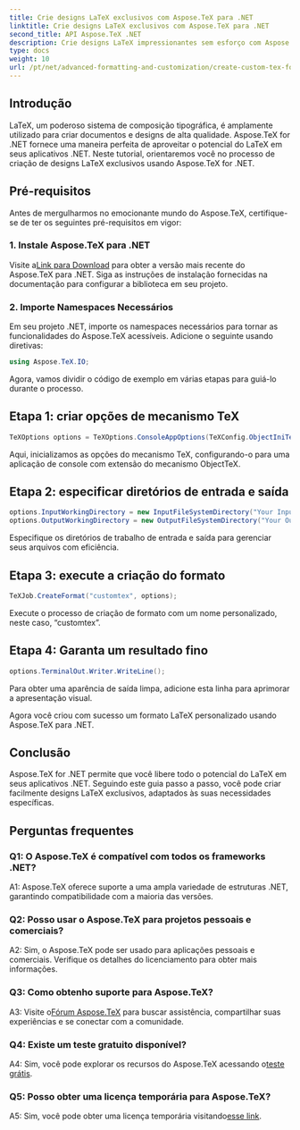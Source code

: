 ```yaml
---
title: Crie designs LaTeX exclusivos com Aspose.TeX para .NET
linktitle: Crie designs LaTeX exclusivos com Aspose.TeX para .NET
second_title: API Aspose.TeX .NET
description: Crie designs LaTeX impressionantes sem esforço com Aspose.TeX para .NET. Baixe agora para uma integração perfeita em seus projetos .NET.
type: docs
weight: 10
url: /pt/net/advanced-formatting-and-customization/create-custom-tex-formats/
---
```

## Introdução

LaTeX, um poderoso sistema de composição tipográfica, é amplamente utilizado para criar documentos e designs de alta qualidade. Aspose.TeX for .NET fornece uma maneira perfeita de aproveitar o potencial do LaTeX em seus aplicativos .NET. Neste tutorial, orientaremos você no processo de criação de designs LaTeX exclusivos usando Aspose.TeX for .NET.

## Pré-requisitos

Antes de mergulharmos no emocionante mundo do Aspose.TeX, certifique-se de ter os seguintes pré-requisitos em vigor:

### 1. Instale Aspose.TeX para .NET

 Visite a[Link para Download](https://releases.aspose.com/tex/net/) para obter a versão mais recente do Aspose.TeX para .NET. Siga as instruções de instalação fornecidas na documentação para configurar a biblioteca em seu projeto.

### 2. Importe Namespaces Necessários

Em seu projeto .NET, importe os namespaces necessários para tornar as funcionalidades do Aspose.TeX acessíveis. Adicione o seguinte usando diretivas:

```csharp
using Aspose.TeX.IO;
```

Agora, vamos dividir o código de exemplo em várias etapas para guiá-lo durante o processo.

## Etapa 1: criar opções de mecanismo TeX

```csharp
TeXOptions options = TeXOptions.ConsoleAppOptions(TeXConfig.ObjectIniTeX);
```

Aqui, inicializamos as opções do mecanismo TeX, configurando-o para uma aplicação de console com extensão do mecanismo ObjectTeX.

## Etapa 2: especificar diretórios de entrada e saída

```csharp
options.InputWorkingDirectory = new InputFileSystemDirectory("Your Input Directory");
options.OutputWorkingDirectory = new OutputFileSystemDirectory("Your Output Directory");
```

Especifique os diretórios de trabalho de entrada e saída para gerenciar seus arquivos com eficiência.

## Etapa 3: execute a criação do formato

```csharp
TeXJob.CreateFormat("customtex", options);
```

Execute o processo de criação de formato com um nome personalizado, neste caso, “customtex”.

## Etapa 4: Garanta um resultado fino

```csharp
options.TerminalOut.Writer.WriteLine();
```

Para obter uma aparência de saída limpa, adicione esta linha para aprimorar a apresentação visual.

Agora você criou com sucesso um formato LaTeX personalizado usando Aspose.TeX para .NET.

## Conclusão

Aspose.TeX for .NET permite que você libere todo o potencial do LaTeX em seus aplicativos .NET. Seguindo este guia passo a passo, você pode criar facilmente designs LaTeX exclusivos, adaptados às suas necessidades específicas.

## Perguntas frequentes

### Q1: O Aspose.TeX é compatível com todos os frameworks .NET?

A1: Aspose.TeX oferece suporte a uma ampla variedade de estruturas .NET, garantindo compatibilidade com a maioria das versões.

### Q2: Posso usar o Aspose.TeX para projetos pessoais e comerciais?

A2: Sim, o Aspose.TeX pode ser usado para aplicações pessoais e comerciais. Verifique os detalhes do licenciamento para obter mais informações.

### Q3: Como obtenho suporte para Aspose.TeX?

 A3: Visite o[Fórum Aspose.TeX](https://forum.aspose.com/c/tex/47) para buscar assistência, compartilhar suas experiências e se conectar com a comunidade.

### Q4: Existe um teste gratuito disponível?

 A4: Sim, você pode explorar os recursos do Aspose.TeX acessando o[teste grátis](https://releases.aspose.com/).

### Q5: Posso obter uma licença temporária para Aspose.TeX?

 A5: Sim, você pode obter uma licença temporária visitando[esse link](https://purchase.aspose.com/temporary-license/).